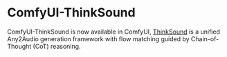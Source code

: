 # ComfyUI-ThinkSound

ComfyUI-ThinkSound is now available in ComfyUI, [ThinkSound](https://github.com/FunAudioLLM/ThinkSound) is a unified Any2Audio generation framework with flow matching guided by Chain-of-Thought (CoT) reasoning.
